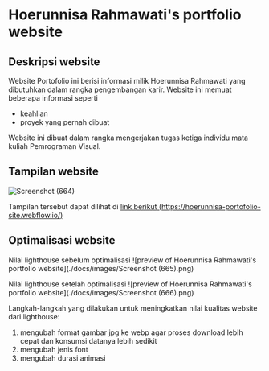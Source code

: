 # Hoerunnisa Rahmawati's portfolio website

## Deskripsi website

Website Portofolio ini berisi informasi milik Hoerunnisa Rahmawati yang dibutuhkan dalam rangka pengembangan karir. Website ini memuat beberapa informasi seperti
- keahlian
- proyek yang pernah dibuat

Website ini dibuat dalam rangka mengerjakan tugas ketiga individu mata kuliah Pemrograman Visual.

## Tampilan website

![Screenshot (664)](https://github.com/HoerunnisaRahmawati/template-tugas-ketiga-pemvis/assets/132890652/f8494837-b287-44f2-8421-a8edab2a9bf4)

Tampilan tersebut dapat dilihat di [link berikut (https://hoerunnisa-portofolio-site.webflow.io/)](https://hoerunnisa-portofolio-site.webflow.io/)

## Optimalisasi website

Nilai lighthouse sebelum optimalisasi
![preview of Hoerunnisa Rahmawati's portfolio website](./docs/images/Screenshot (665).png)

Nilai lighthouse setelah optimalisasi
![preview of Hoerunnisa Rahmawati's portfolio website](./docs/images/Screenshot (666).png)

Langkah-langkah yang dilakukan untuk meningkatkan nilai kualitas website dari lighthouse:
1. mengubah format gambar jpg ke webp agar proses download lebih cepat dan konsumsi datanya lebih sedikit
1. mengubah jenis font
1. mengubah durasi animasi
